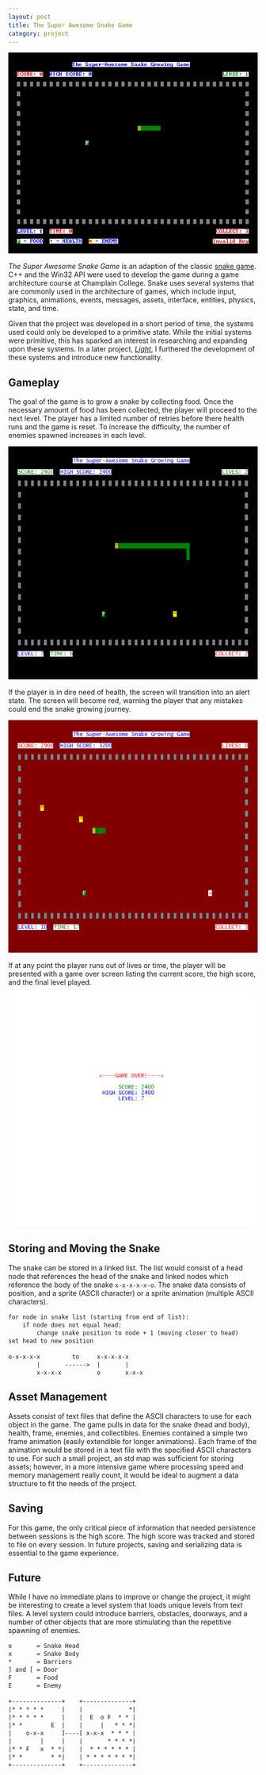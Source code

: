 ```yaml
---
layout: post
title: The Super Awesome Snake Game
category: project
---
```


![Snake](/images/snake/snake.png)

*The Super Awesome Snake Game* is an adaption of the classic [snake
game](http://en.wikipedia.org/wiki/Snake_video_game). C++ and the Win32 API
were used to develop the game during a game architecture course at Champlain
College. Snake uses several systems that are commonly used in the architecture
of games, which include input, graphics, animations, events, messages, assets,
interface, entities, physics, state, and time.

Given that the project was developed in a short period of time, the systems
used could only be developed to a primitive state. While the initial systems
were primitive, this has sparked an interest in researching and expanding upon
these systems. In a later project, [*Light*](/project/2012/02/Light/), I furthered the development of
these systems and introduce new functionality.

<!--more-->

<ul id="toc"></ul>

## Gameplay

The goal of the game is to grow a snake by collecting food. Once the necessary
amount of food has been collected, the player will proceed to the next level.
The player has a limited number of retries before there health runs and the
game is reset. To increase the difficulty, the number of enemies spawned
increases in each level.

![Level](/images/snake/level.png)

If the player is in dire need of health, the screen will transition into an
alert state. The screen will become red, warning the player that any mistakes
could end the snake growing journey.

![Alert](/images/snake/alert.png)

If at any point the player runs out of lives or time, the player will be
presented with a game over screen listing the current score, the high score,
and the final level played.

![Game Over](/images/snake/game-over.png)

## Storing and Moving the Snake

The snake can be stored in a linked list. The list would consist of a head
node that references the head of the snake and linked nodes which reference
the body of the snake `x-x-x-x-x-o`. The snake data consists of position,
and a sprite (ASCII character) or a sprite animation (multiple ASCII characters).

    for node in snake list (starting from end of list):
        if node does not equal head:
            change snake position to node + 1 (moving closer to head)
    set head to new position

    o-x-x-x-x         to     x-x-x-x-x
            |       ------>  |       |
            x-x-x-x          o       x-x-x

## Asset Management

Assets consist of text files that define the ASCII characters to use for each
object in the game. The game pulls in data for the snake (head and body),
health, frame, enemies, and collectibles. Enemies contained a simple two frame
animation (easily extendible for longer animations). Each frame of the
animation would be stored in a text file with the specified ASCII characters to
use. For such a small project, an std map was sufficient for storing assets;
however, in a more intensive game where processing speed and memory
management really count, it would be ideal to augment a data structure to
fit the needs of the project.

## Saving

For this game, the only critical piece of information that needed persistence
between sessions is the high score. The high score was tracked and stored to
file on every session. In future projects, saving and serializing data is
essential to the game experience.

## Future

While I have no immediate plans to improve or change the project, it might be
interesting to create a level system that loads unique levels from text files.
A level system could introduce barriers, obstacles, doorways, and a number of
other objects that are more stimulating than the repetitive spawning of enemies.

    o       = Snake Head
    x       = Snake Body
    *       = Barriers
    ] and [ = Door
    F       = Food
    E       = Enemy

    +--------------+    +--------------+
    |* * * * *     |    |             *|
    |* * * * *     |    |  E  o F  * * |
    |* *        E  |    |     |   * * *|
    |    o-x-x     ]----[ x-x-x  * * * |
    |        |     |    |       * * * *|
    |* * F   x  * *|    |  * * * * * * |
    |* *        * *|    | * * * * * * *|
    +--------------+    +--------------+
